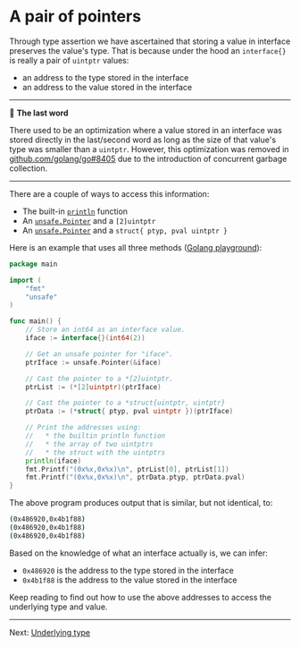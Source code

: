# A pair of pointers

Through type assertion we have ascertained that storing a value in interface preserves the value's type. That is because under the hood an `interface{}` is really a pair of `uintptr` values:

* an address to the type stored in the interface
* an address to the value stored in the interface

---

:wave: **The last word**

There used to be an optimization where a value stored in an interface was stored directly in the last/second word as long as the size of that value's type was smaller than a `uintptr`. However, this optimization was removed in [github.com/golang/go#8405](https://golang.org/issue/8405) due to the introduction of concurrent garbage collection.

---

There are a couple of ways to access this information:

* The built-in [`println`](https://github.com/golang/go/blob/d588f487703e773ba4a2f0a04f2d4141610bff6b/src/builtin/builtin.go#L261-L266) function
* An [`unsafe.Pointer`](https://pkg.go.dev/unsafe#Pointer) and a `[2]uintptr`
* An [`unsafe.Pointer`](https://pkg.go.dev/unsafe#Pointer) and a `struct{ ptyp, pval uintptr }`

Here is an example that uses all three methods ([Golang playground](https://go.dev/play/p/JRU-xZDNvBf)):

```go
package main

import (
	"fmt"
	"unsafe"
)

func main() {
	// Store an int64 as an interface value.
	iface := interface{}(int64(2))

	// Get an unsafe pointer for "iface".
	ptrIface := unsafe.Pointer(&iface)

	// Cast the pointer to a *[2]uintptr.
	ptrList := (*[2]uintptr)(ptrIface)

	// Cast the pointer to a *struct{uintptr, uintptr}
	ptrData := (*struct{ ptyp, pval uintptr })(ptrIface)

	// Print the addresses using:
	//   * the builtin println function
	//   * the array of two uintptrs
	//   * the struct with the uintptrs
	println(iface)
	fmt.Printf("(0x%x,0x%x)\n", ptrList[0], ptrList[1])
	fmt.Printf("(0x%x,0x%x)\n", ptrData.ptyp, ptrData.pval)
}
```

The above program produces output that is similar, but not identical, to:

```bash
(0x486920,0x4b1f88)
(0x486920,0x4b1f88)
(0x486920,0x4b1f88)
```

Based on the knowledge of what an interface actually is, we can infer:

* `0x486920` is the address to the type stored in the interface
* `0x4b1f88` is the address to the value stored in the interface

Keep reading to find out how to use the above addresses to access the underlying type and value.

---

Next: [Underlying type](./05-underlying-type.md)
